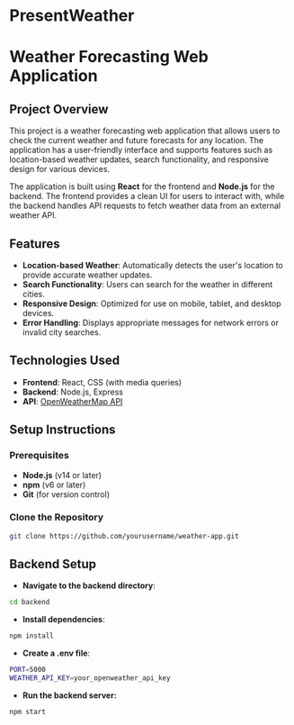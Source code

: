 # PresentWeather
# Weather Forecasting Web Application

## Project Overview

This project is a weather forecasting web application that allows users to check the current weather and future forecasts for any location. The application has a user-friendly interface and supports features such as location-based weather updates, search functionality, and responsive design for various devices.

The application is built using **React** for the frontend and **Node.js** for the backend. The frontend provides a clean UI for users to interact with, while the backend handles API requests to fetch weather data from an external weather API.

## Features

- **Location-based Weather**: Automatically detects the user's location to provide accurate weather updates.
- **Search Functionality**: Users can search for the weather in different cities.
- **Responsive Design**: Optimized for use on mobile, tablet, and desktop devices.
- **Error Handling**: Displays appropriate messages for network errors or invalid city searches.

## Technologies Used

- **Frontend**: React, CSS (with media queries)
- **Backend**: Node.js, Express
- **API**: [OpenWeatherMap API](https://openweathermap.org/api)

## Setup Instructions

### Prerequisites

- **Node.js** (v14 or later)
- **npm** (v6 or later)
- **Git** (for version control)

### Clone the Repository

```bash
git clone https://github.com/yourusername/weather-app.git
```
## Backend Setup

- **Navigate to the backend directory**:
```bash
cd backend
```
- **Install dependencies**:
```bash
npm install
```
- **Create a .env file**:
```bash
PORT=5000
WEATHER_API_KEY=your_openweather_api_key
```
- **Run the backend server:**
```bash
npm start
```
